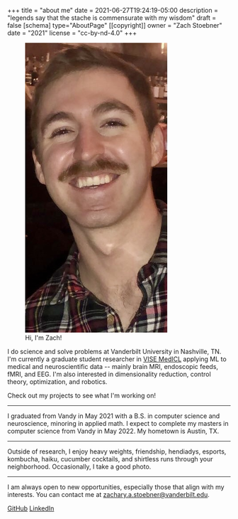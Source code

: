 +++
title = "about me"
date = 2021-06-27T19:24:19-05:00
description = "legends say that the stache is commensurate with my wisdom"
draft = false
[schema]
  type="AboutPage"
[[copyright]]
  owner = "Zach Stoebner"
  date = "2021"
  license = "cc-by-nd-4.0"
+++

<figure>
<img src="image/fun_and_flirty.jpeg" alt="legends say that the stache is commensurate to my wisdom" style="height:500px width:200px;" /> 
<figcaption>Hi, I'm Zach!</figcaption>
</figure>

I do science and solve problems at Vanderbilt University in Nashville, TN. I'm currently a graduate student researcher in [VISE MedICL](https://www.vanderbilt.edu/vise/visepeople/zachary-stoebner/) applying ML to medical and neuroscientific data -- mainly brain MRI, endoscopic feeds, fMRI, and EEG. I'm also interested in dimensionality reduction, control theory, optimization, and robotics. 

Check out my projects to see what I'm working on!

<!--more-->
---

I graduated from Vandy in May 2021 with a B.S. in computer science and neuroscience, minoring in applied math. I expect to complete my masters in computer science from Vandy in May 2022. My hometown is Austin, TX. 

---

Outside of research, I enjoy heavy weights, friendship, hendiadys, esports, kombucha, haiku,  cucumber cocktails, and shirtless runs through your neighborhood. Occasionally, I take a good photo. 

---

I am always open to new opportunities, especially those that align with my interests. You can contact me at zachary.a.stoebner@vanderbilt.edu.

[GitHub](https://github.com/zstoebs)
[LinkedIn](https://www.linkedin.com/in/zstoebs/)
